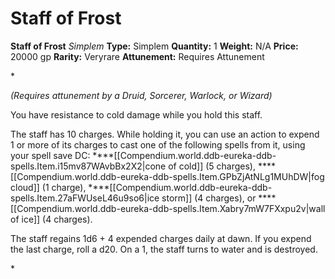 # Staff of Frost

**Staff of Frost**
_Simplem_
**Type:** Simplem
**Quantity:** 1
**Weight:** N/A
**Price:** 20000 gp
**Rarity:** Veryrare
**Attunement:** Requires Attunement

*<div class="item-attunement"><i>(Requires attunement by a Druid, Sorcerer, Warlock, or Wizard)</i><p>You have resistance to cold damage while you hold this staff.

The staff has 10 charges. While holding it, you can use an action to expend 1 or more of its charges to cast one of the following spells from it, using your spell save DC: ****[[Compendium.world.ddb-eureka-ddb-spells.Item.i15mv87WAvbBx2X2|cone of cold]] (5 charges), ****[[Compendium.world.ddb-eureka-ddb-spells.Item.GPbZjAtNLg1MUhDW|fog cloud]] (1 charge), ****[[Compendium.world.ddb-eureka-ddb-spells.Item.27aFWUseL46u9so6|ice storm]] (4 charges), or ****[[Compendium.world.ddb-eureka-ddb-spells.Item.Xabry7mW7FXxpu2v|wall of ice]] (4 charges).

The staff regains 1d6 + 4 expended charges daily at dawn. If you expend the last charge, roll a d20. On a 1, the staff turns to water and is destroyed.</p>*
